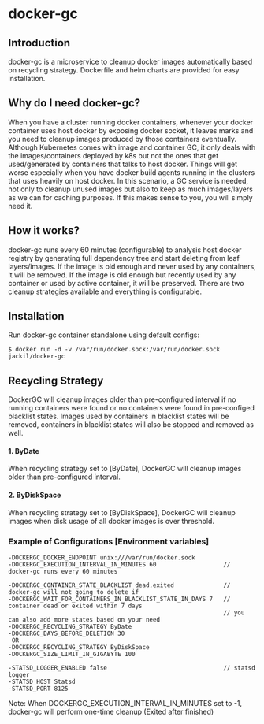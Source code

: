 # docker-gc

## Introduction
docker-gc is a microservice to cleanup docker images automatically based on recycling strategy. Dockerfile and helm charts are provided for easy installation.

## Why do I need docker-gc?
When you have a cluster running docker containers, whenever your docker container uses host docker by exposing docker socket, it leaves marks and you need to cleanup images produced by those containers eventually. Although Kubernetes comes with image and container GC, it only deals with the images/containers deployed by k8s but not the ones that get used/generated by containers that talks to host docker. Things will get worse especially when you have docker build agents running in the clusters that uses heavily on host docker. In this scenario, a GC service is needed, not only to cleanup unused images but also to keep as much images/layers as we can for caching purposes. If this makes sense to you, you will simply need it.

## How it works?
docker-gc runs every 60 minutes (configurable) to analysis host docker registry by generating full dependency tree and start deleting from leaf layers/images. If the image is old enough and never used by any containers, it will be removed. If the image is old enough but recently used by any container or used by active container, it will be preserved. There are two cleanup strategies available and everything is configurable. 

## Installation

Run docker-gc container standalone using default configs:
```
$ docker run -d -v /var/run/docker.sock:/var/run/docker.sock jackil/docker-gc
```

## Recycling Strategy
DockerGC will cleanup images older than pre-configured interval if no running containers were found or no containers were found in pre-configed blacklist states. Images used by containers in blacklist states will be removed, containers in blacklist states will also be stopped and removed as well.
    
#### 1. ByDate
When recycling strategy set to [ByDate], DockerGC will cleanup images older than pre-configured interval.
    
#### 2. ByDiskSpace
When recycling strategy set to [ByDiskSpace], DockerGC will cleanup images when disk usage of all docker images is over threshold.


### Example of Configurations [Environment variables]

    -DOCKERGC_DOCKER_ENDPOINT unix:///var/run/docker.sock
    -DOCKERGC_EXECUTION_INTERVAL_IN_MINUTES 60                   // docker-gc runs every 60 minutes

    -DOCKERGC_CONTAINER_STATE_BLACKLIST dead,exited              // docker-gc will not going to delete if
    -DOCKERGC_WAIT_FOR_CONTAINERS_IN_BLACKLIST_STATE_IN_DAYS 7   // container dead or exited within 7 days
                                                                 // you can also add more states based on your need
    -DOCKERGC_RECYCLING_STRATEGY ByDate
    -DOCKERGC_DAYS_BEFORE_DELETION 30
     OR
    -DOCKERGC_RECYCLING_STRATEGY ByDiskSpace
    -DOCKERGC_SIZE_LIMIT_IN_GIGABYTE 100

    -STATSD_LOGGER_ENABLED false                                 // statsd logger
    -STATSD_HOST Statsd
    -STATSD_PORT 8125

Note: When DOCKERGC_EXECUTION_INTERVAL_IN_MINUTES set to -1, docker-gc will perform one-time cleanup (Exited after finished)
